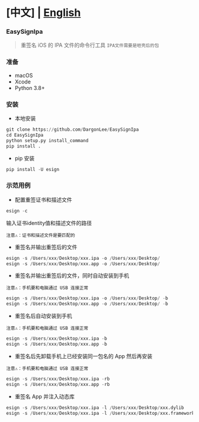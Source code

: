 # **[中文] | [English](./README_EN.md)**

### EasySignIpa
> 重签名 iOS 的 IPA 文件的命令行工具
`IPA文件需要是咂壳后的包`

### 准备

- macOS
- Xcode
- Python 3.8+

### 安装

- 本地安装

```python
git clone https://github.com/DargonLee/EasySignIpa
cd EasySignIpa
python setup.py install_command
pip install .
```

- pip 安装

```python
pip install -U esign
```

### 示范用例

- 配置重签证书和描述文件

```python
esign -c
```
输入证书identity值和描述文件的路径

`注意⚠️：证书和描述文件是要匹配的`

- 重签名并输出重签后的文件

```python
esign -s /Users/xxx/Desktop/xxx.ipa -o /Users/xxx/Desktop/
esign -s /Users/xxx/Desktop/xxx.app -o /Users/xxx/Desktop/
```

- 重签名并输出重签后的文件，同时自动安装到手机

`注意⚠️：手机要和电脑通过 USB 连接正常`

```python   
esign -s /Users/xxx/Desktop/xxx.ipa -o /Users/xxx/Desktop/ -b
esign -s /Users/xxx/Desktop/xxx.app -o /Users/xxx/Desktop/ -b
```

- 重签名后自动安装到手机

`注意⚠️：手机要和电脑通过 USB 连接正常`
```python
esign -s /Users/xxx/Desktop/xxx.ipa -b
esign -s /Users/xxx/Desktop/xxx.app -b
```


- 重签名后先卸载手机上已经安装同一包名的 App 然后再安装

`注意⚠️：手机要和电脑通过 USB 连接正常`
```python
esign -s /Users/xxx/Desktop/xxx.ipa -rb
esign -s /Users/xxx/Desktop/xxx.app -rb
```

- 重签名 App 并注入动态库

```python
esign -s /Users/xxx/Desktop/xxx.ipa -l /Users/xxx/Desktop/xxx.dylib
esign -s /Users/xxx/Desktop/xxx.ipa -l /Users/xxx/Desktop/xxx.framework
```